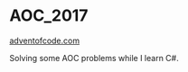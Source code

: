 # AOC_2017

[adventofcode.com](https://adventofcode.com)

Solving some AOC problems while I learn C#.
